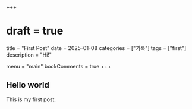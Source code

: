 +++
# draft = true
title = "First Post"
date = 2025-01-08
categories = ["기록"]
tags = ["first"]
description = "Hi!"

menu = "main"
bookComments = true
+++

## Hello world

This is my first post.
